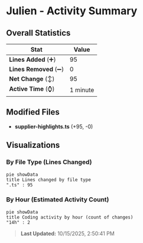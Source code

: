 # Julien - Activity Summary 

## Overall Statistics

| Stat                   | Value                                                             |
| ---------------------- | ----------------------------------------------------------------- |
| **Lines Added** (➕)   | 95                                          |
| **Lines Removed** (➖) | 0                                        |
| **Net Change** (↕)    | 95                |
| **Active Time** (⌚)   | 1 minute |


## Modified Files
- **supplier-highlights.ts** (+95, -0)

## Visualizations

### By File Type (Lines Changed)

```mermaid
pie showData
title Lines changed by file type
".ts" : 95
```

### By Hour (Estimated Activity Count)

```mermaid
pie showData
title Coding activity by hour (count of changes)
"14h" : 2
```


> **Last Updated:** 10/15/2025, 2:50:41 PM